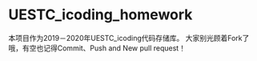 # UESTC_icoding_homework
本项目作为2019－2020年UESTC_icoding代码存储库。
大家别光顾着Fork了哦，有空也记得Commit、Push and New pull request！

